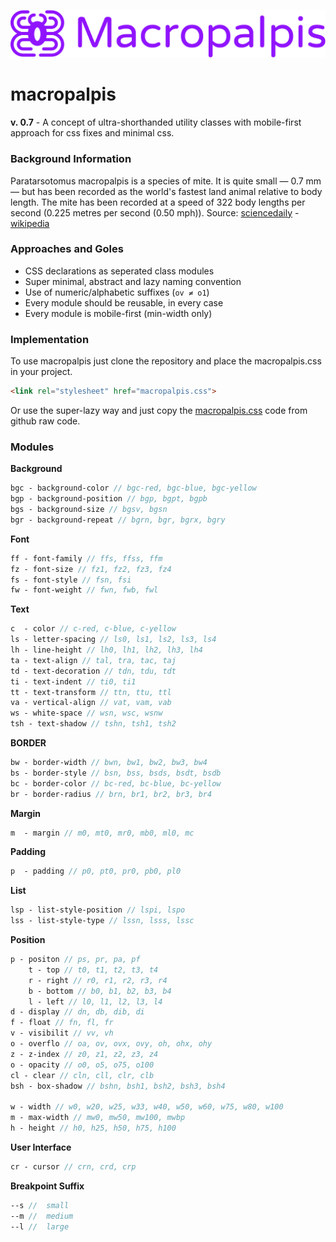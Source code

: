 ![alt text](https://raw.githubusercontent.com/halfmage/macropalpis/master/macropalpis-logo.png "Macropalpis Logo")

# macropalpis
**v. 0.7** - A concept of ultra-shorthanded utility classes with mobile-first approach for css fixes and minimal css.

### Background Information
Paratarsotomus macropalpis is a species of mite. It is quite small — 0.7 mm — but has been recorded as the world's fastest land animal relative to body length. The mite has been recorded at a speed of 322 body lengths per second (0.225 metres per second (0.50 mph)). Source: [sciencedaily](www.sciencedaily.com/releases/2014/04/140427191124.htm) - [wikipedia](www.sciencedaily.com/releases/2014/04/140427191124.htm)

### Approaches and Goles
- CSS declarations as seperated class modules
- Super minimal, abstract and lazy naming convention
- Use of numeric/alphabetic suffixes (`ov ≠ o1`)
- Every module should be reusable, in every case
- Every module is mobile-first (min-width only)

### Implementation

To use macropalpis just clone the repository and place the macropalpis.css in your project. 
```html
<link rel="stylesheet" href="macropalpis.css">
```
Or use the super-lazy way and just copy the [macropalpis.css](https://raw.githubusercontent.com/halfmage/macropalpis/master/css/macropalpis.css) code from github raw code.

### Modules

**Background**
```SASS
bgc - background-color // bgc-red, bgc-blue, bgc-yellow
bgp - background-position // bgp, bgpt, bgpb
bgs - background-size // bgsv, bgsn
bgr - background-repeat // bgrn, bgr, bgrx, bgry
```
**Font**
```SASS
ff - font-family // ffs, ffss, ffm
fz - font-size // fz1, fz2, fz3, fz4
fs - font-style	// fsn, fsi
fw - font-weight // fwn, fwb, fwl
```
**Text**
```SASS
c  - color // c-red, c-blue, c-yellow
ls - letter-spacing	// ls0, ls1, ls2, ls3, ls4
lh - line-height // lh0, lh1, lh2, lh3, lh4
ta - text-align // tal, tra, tac, taj
td - text-decoration // tdn, tdu, tdt
ti - text-indent // ti0, ti1
tt - text-transform	// ttn, ttu, ttl
va - vertical-align	// vat, vam, vab
ws - white-space // wsn, wsc, wsnw
tsh - text-shadow // tshn, tsh1, tsh2
```
**BORDER**
```SASS
bw - border-width // bwn, bw1, bw2, bw3, bw4 
bs - border-style // bsn, bss, bsds, bsdt, bsdb
bc - border-color // bc-red, bc-blue, bc-yellow
br - border-radius // brn, br1, br2, br3, br4 
```
**Margin**
```SASS
m  - margin // m0, mt0, mr0, mb0, ml0, mc
```
**Padding**
```SASS
p  - padding // p0, pt0, pr0, pb0, pl0
```
**List**
```SASS
lsp - list-style-position // lspi, lspo
lss - list-style-type // lssn, lsss, lssc
```
**Position**
```SASS
p - positon // ps, pr, pa, pf
	t - top // t0, t1, t2, t3, t4
	r - right // r0, r1, r2, r3, r4
	b - bottom // b0, b1, b2, b3, b4
	l - left // l0, l1, l2, l3, l4
d - display // dn, db, dib, di
f - float // fn, fl, fr
v - visibilit // vv, vh
o - overflo // oa, ov, ovx, ovy, oh, ohx, ohy
z - z-index // z0, z1, z2, z3, z4
o - opacity // o0, o5, o75, o100
cl - clear // cln, cll, clr, clb
bsh - box-shadow // bshn, bsh1, bsh2, bsh3, bsh4 

w - width // w0, w20, w25, w33, w40, w50, w60, w75, w80, w100
m - max-width // mw0, mw50, mw100, mwbp
h - height // h0, h25, h50, h75, h100
```
**User Interface**
```SASS
cr - cursor	// crn, crd, crp
```
**Breakpoint Suffix**
```SASS
--s //  small
--m //  medium 
--l //  large
```